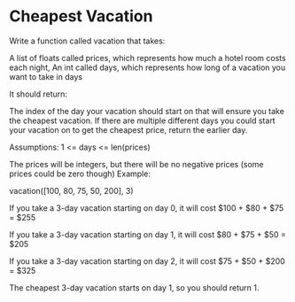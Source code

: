 # Cheapest Vacation
Write a function called vacation that takes:

A list of floats called prices, which represents how much a hotel room costs each night, An int called days, which represents how long of a vacation you want to take in days

It should return:

The index of the day your vacation should start on that will ensure you take the cheapest vacation. If there are multiple different days you could start your vacation on to get the cheapest price, return the earlier day.

Assumptions: 1 <= days <= len(prices)

The prices will be integers, but there will be no negative prices (some prices could be zero though)
Example:

vacation([100, 80, 75, 50, 200], 3)

If you take a 3-day vacation starting on day 0, it will cost $100 + $80 + $75 = $255

If you take a 3-day vacation starting on day 1, it will cost $80 + $75 + $50 = $205

If you take a 3-day vacation starting on day 2, it will cost $75 + $50 + $200 = $325

The cheapest 3-day vacation starts on day 1, so you should return 1.

